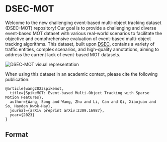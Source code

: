 # DSEC-MOT

Welcome to the new challenging event-based multi-object tracking dataset (DSEC-MOT) repository! Our goal is to provide a challenging and diverse event-based MOT dataset with various real-world scenarios to facilitate the objective and comphrehensive evaluation of event-based multi-object tracking algorithms. This dataset, built upon [DSEC](https://dsec.ifi.uzh.ch/), contains a variety of traffic entities, complex scenarios, and high-quality annotations, aiming to address the current lack of event-based MOT datasets.

![DSEC-MOT visual representation](https://github.com/wshku/DSEC-MOT/blob/cff973b01410b8886c7e31bc157e5049a97464e8/figures/overview_dsecmot.png)

When using this dataset in an academic context, please cite the following publication:
```
@article{wang2023spikemot,
  title={SpikeMOT: Event-based Multi-Object Tracking with Sparse Motion Features},
  author={Wang, Song and Wang, Zhu and Li, Can and Qi, Xiaojuan and So, Hayden Kwok-Hay},
  journal={arXiv preprint arXiv:2309.16987},
  year={2023}
}
```

## Format
